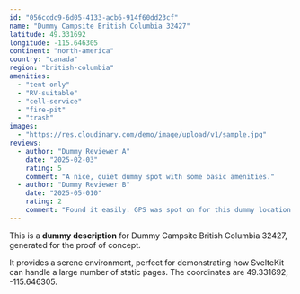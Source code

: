 ```yaml
---
id: "056ccdc9-6d05-4133-acb6-914f60dd23cf"
name: "Dummy Campsite British Columbia 32427"
latitude: 49.331692
longitude: -115.646305
continent: "north-america"
country: "canada"
region: "british-columbia"
amenities:
  - "tent-only"
  - "RV-suitable"
  - "cell-service"
  - "fire-pit"
  - "trash"
images:
  - "https://res.cloudinary.com/demo/image/upload/v1/sample.jpg"
reviews:
  - author: "Dummy Reviewer A"
    date: "2025-02-03"
    rating: 5
    comment: "A nice, quiet dummy spot with some basic amenities."
  - author: "Dummy Reviewer B"
    date: "2025-05-010"
    rating: 2
    comment: "Found it easily. GPS was spot on for this dummy location."
---
```


This is a **dummy description** for Dummy Campsite British Columbia 32427, generated for the proof of concept.

It provides a serene environment, perfect for demonstrating how SvelteKit can handle a large number of static pages. The coordinates are 49.331692, -115.646305.

